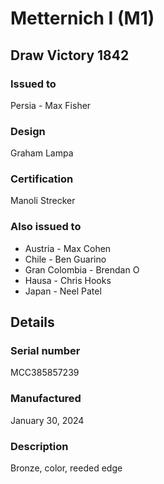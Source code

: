 
# Metternich I (M1)

## Draw Victory 1842

### Issued to

Persia - Max Fisher

### Design

Graham Lampa

### Certification

Manoli Strecker

### Also issued to

* Austria - Max Cohen
* Chile - Ben Guarino
* Gran Colombia - Brendan O
* Hausa - Chris Hooks
* Japan - Neel Patel

## Details

### Serial number

MCC385857239

### Manufactured
January 30, 2024

### Description

Bronze, color, reeded edge
